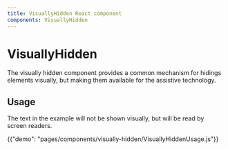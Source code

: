 ```yaml
---
title: VisuallyHidden React component
components: VisuallyHidden
---
```


# VisuallyHidden

<p class="description">The visually hidden component provides a common mechanism for hidings elements visually, but making them available for the assistive technology.</p>


## Usage

The text in the example will not be shown visually, but will be read by screen readers.

{{"demo": "pages/components/visually-hidden/VisuallyHiddenUsage.js"}}
